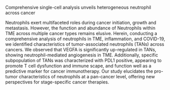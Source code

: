 Comprehensive single-cell analysis unveils heterogeneous neutrophil across cancer

Neutrophils exert multifaceted roles during cancer initiation, growth and metastasis. However, the function and abundance of Neutrophils within TME across multiple cancer types remains elusive. Herein, conducting a comprehensive analysis of neutrophils in TME, inflammation, and COVID-19, we identified characteristics of tumor-associated neutrophils (TANs) across cancers. We observed that VEGFA is significantly up-regulated in TANs, showing neutrophil-mediated angiogenesis in TME. Additionally, specific subpopulation of TANs was characterized with PDL1 positive, appearing to promote T cell dysfunction and immune scape, and function well as a predictive marker for cancer immunotherapy. Our study elucidates the pro-tumor characteristics of neutrophils at a pan-cancer level, offering new perspectives for stage-specific cancer therapies.
